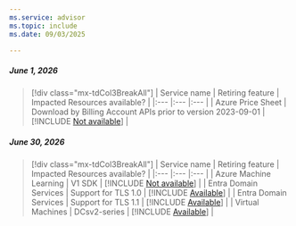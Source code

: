 ```yaml
---
ms.service: advisor
ms.topic: include
ms.date: 09/03/2025

---
```


##### June 1, 2026

> [!div class="mx-tdCol3BreakAll"]
> | Service name | Retiring feature | Impacted Resources available? |
> |:--- |:--- |:--- |
> | Azure Price Sheet | Download by Billing Account APIs prior to version 2023-09-01 | [!INCLUDE [Not available](../../includes/inline-reusable-text/not-available-option.md)] |

##### June 30, 2026

> [!div class="mx-tdCol3BreakAll"]
> | Service name | Retiring feature | Impacted Resources available? |
> |:--- |:--- |:--- |
> | Azure Machine Learning | V1 SDK | [!INCLUDE [Not available](../../includes/inline-reusable-text/not-available-option.md)] |
> | Entra Domain Services | Support for TLS 1.0 | [!INCLUDE [Available](../../includes/inline-reusable-text/available-option.md)] |
> | Entra Domain Services | Support for TLS 1.1 | [!INCLUDE [Available](../../includes/inline-reusable-text/available-option.md)] |
> | Virtual Machines | DCsv2-series | [!INCLUDE [Available](../../includes/inline-reusable-text/available-option.md)] |
